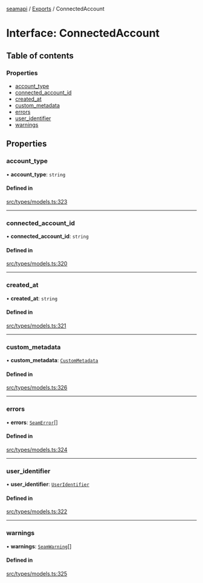 [seamapi](../README.md) / [Exports](../modules.md) / ConnectedAccount

# Interface: ConnectedAccount

## Table of contents

### Properties

- [account\_type](ConnectedAccount.md#account_type)
- [connected\_account\_id](ConnectedAccount.md#connected_account_id)
- [created\_at](ConnectedAccount.md#created_at)
- [custom\_metadata](ConnectedAccount.md#custom_metadata)
- [errors](ConnectedAccount.md#errors)
- [user\_identifier](ConnectedAccount.md#user_identifier)
- [warnings](ConnectedAccount.md#warnings)

## Properties

### account\_type

• **account\_type**: `string`

#### Defined in

[src/types/models.ts:323](https://github.com/seamapi/javascript/blob/main/src/types/models.ts#L323)

___

### connected\_account\_id

• **connected\_account\_id**: `string`

#### Defined in

[src/types/models.ts:320](https://github.com/seamapi/javascript/blob/main/src/types/models.ts#L320)

___

### created\_at

• **created\_at**: `string`

#### Defined in

[src/types/models.ts:321](https://github.com/seamapi/javascript/blob/main/src/types/models.ts#L321)

___

### custom\_metadata

• **custom\_metadata**: [`CustomMetadata`](../modules.md#custommetadata)

#### Defined in

[src/types/models.ts:326](https://github.com/seamapi/javascript/blob/main/src/types/models.ts#L326)

___

### errors

• **errors**: [`SeamError`](SeamError.md)[]

#### Defined in

[src/types/models.ts:324](https://github.com/seamapi/javascript/blob/main/src/types/models.ts#L324)

___

### user\_identifier

• **user\_identifier**: [`UserIdentifier`](UserIdentifier.md)

#### Defined in

[src/types/models.ts:322](https://github.com/seamapi/javascript/blob/main/src/types/models.ts#L322)

___

### warnings

• **warnings**: [`SeamWarning`](SeamWarning.md)[]

#### Defined in

[src/types/models.ts:325](https://github.com/seamapi/javascript/blob/main/src/types/models.ts#L325)
